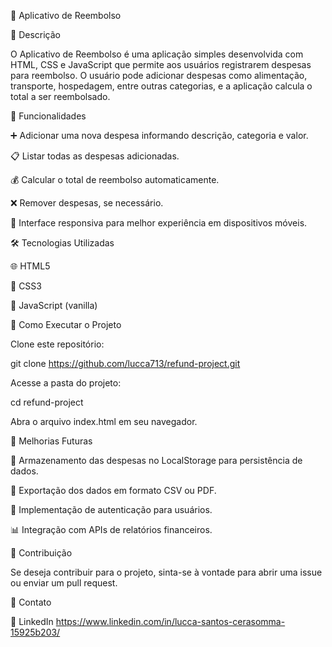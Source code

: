 📌 Aplicativo de Reembolso

📝 Descrição

O Aplicativo de Reembolso é uma aplicação simples desenvolvida com HTML, CSS e JavaScript que permite aos usuários registrarem despesas para reembolso. O usuário pode adicionar despesas como alimentação, transporte, hospedagem, entre outras categorias, e a aplicação calcula o total a ser reembolsado.

🔹 Funcionalidades

➕ Adicionar uma nova despesa informando descrição, categoria e valor.

📋 Listar todas as despesas adicionadas.

💰 Calcular o total de reembolso automaticamente.

❌ Remover despesas, se necessário.

📱 Interface responsiva para melhor experiência em dispositivos móveis.

🛠️ Tecnologias Utilizadas

🌐 HTML5

🎨 CSS3

📜 JavaScript (vanilla)

🚀 Como Executar o Projeto

Clone este repositório:

git clone https://github.com/lucca713/refund-project.git

Acesse a pasta do projeto:

cd refund-project

Abra o arquivo index.html em seu navegador.

🔮 Melhorias Futuras

💾 Armazenamento das despesas no LocalStorage para persistência de dados.

📄 Exportação dos dados em formato CSV ou PDF.

🔐 Implementação de autenticação para usuários.

📊 Integração com APIs de relatórios financeiros.

🤝 Contribuição

Se deseja contribuir para o projeto, sinta-se à vontade para abrir uma issue ou enviar um pull request.

🔗 Contato

💼 LinkedIn https://www.linkedin.com/in/lucca-santos-cerasomma-15925b203/



